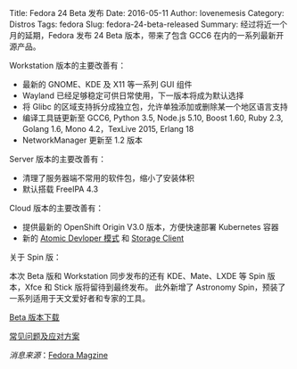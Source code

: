 Title: Fedora 24 Beta 发布
Date: 2016-05-11
Author: lovenemesis
Category: Distros
Tags: fedora
Slug: fedora-24-beta-released
Summary: 经过将近一个月的延期，Fedora 发布 24 Beta 版本，带来了包含 GCC6 在内的一系列最新开源产品。

Workstation 版本的主要改善有：

* 最新的 GNOME、KDE 及 X11 等一系列 GUI 组件
* Wayland 已经足够稳定可供日常使用，下一版本将成为默认选择
* 将 Glibc 的区域支持拆分成独立包，允许单独添加或删除某一个地区语言支持
* 编译工具链更新至 GCC6, Python 3.5, Node.js 5.10, Boost 1.60, Ruby 2.3, Golang 1.6, Mono 4.2，TexLive 2015, Erlang 18
* NetworkManager 更新至 1.2 版本

Server 版本的主要改善有：

* 清理了服务器端不常用的软件包，缩小了安装体积
* 默认搭载 FreeIPA 4.3

Cloud 版本的主要改善有：

* 提供最新的 OpenShift Origin V3.0 版本，方便快速部署 Kubernetes 容器
* 新的 [Atomic Devloper 模式](http://fedoraproject.org/wiki/Changes/Atomic_Developer_Mode) 和 [Storage Client](http://fedoraproject.org/wiki/Changes/Atomic_Developer_Mode)

关于 Spin 版：

本次 Beta 版和 Workstation 同步发布的还有 KDE、Mate、LXDE 等 Spin 版本，Xfce 和 Stick 版将留待到最终发布。
此外新增了 Astronomy Spin，预装了一系列适用于天文爱好者和专家的工具。

[Beta 版本下载](https://getfedora.org/en/workstation/prerelease/)

[常见问题及应对方案](https://fedoraproject.org/wiki/Common_F24_bugs)

*消息来源*：[Fedora Magzine](https://fedoramagazine.org/fedora-24-beta-released/)
